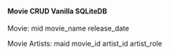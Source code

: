 

#### Movie CRUD Vanilla SQLiteDB

Movie:
mid
movie_name
release_date


Movie Artists:
maid
movie_id
artist_id
artist_role